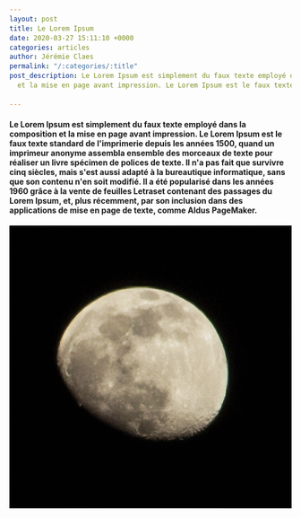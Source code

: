```yaml
---
layout: post
title: Le Lorem Ipsum
date: 2020-03-27 15:11:10 +0000
categories: articles
author: Jérémie Claes
permalink: "/:categories/:title"
post_description: Le Lorem Ipsum est simplement du faux texte employé dans la composition
  et la mise en page avant impression. Le Lorem Ipsum est le faux texte standard.

---
```

<!--
on peu crée ces propres variables comme ici avec "l'auteur"
frontmatter in yalm
categories: URL DE LA categories  
Par défaut il prends le nom du fichier comme nom pour l'article
\-->

#### Le Lorem Ipsum est simplement du faux texte employé dans la composition et la mise en page avant impression. Le Lorem Ipsum est le faux texte standard de l'imprimerie depuis les années 1500, quand un imprimeur anonyme assembla ensemble des morceaux de texte pour réaliser un livre spécimen de polices de texte. Il n'a pas fait que survivre cinq siècles, mais s'est aussi adapté à la bureautique informatique, sans que son contenu n'en soit modifié. Il a été popularisé dans les années 1960 grâce à la vente de feuilles Letraset contenant des passages du Lorem Ipsum, et, plus récemment, par son inclusion dans des applications de mise en page de texte, comme Aldus PageMaker.

![](/uploads/IMG_2924_upscaled_image_x4z.jpg)